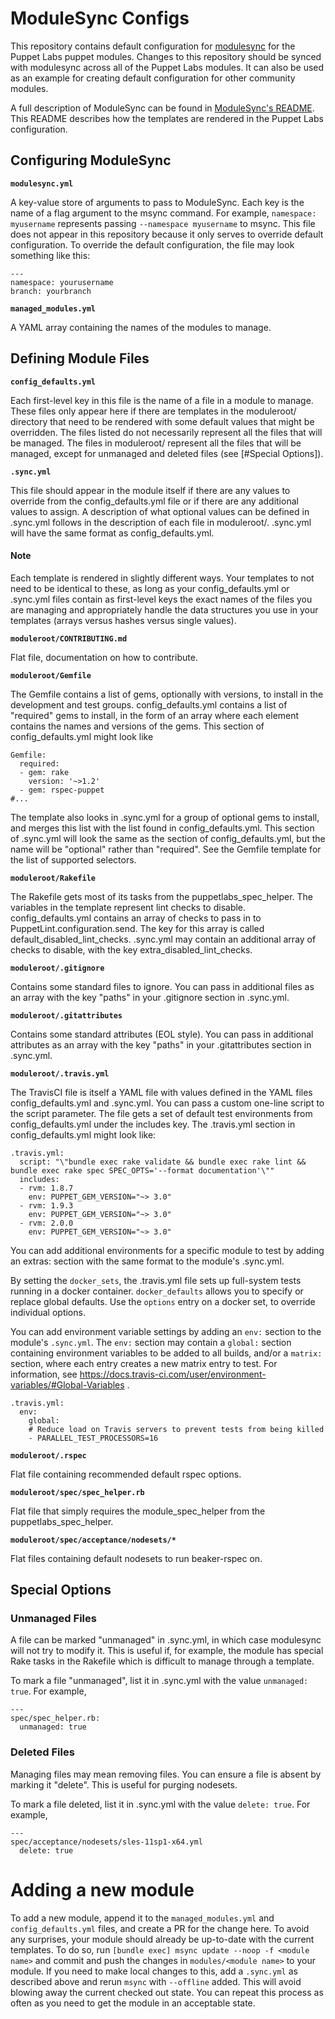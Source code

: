 ModuleSync Configs
==================

This repository contains default configuration for
[modulesync](http://github.com/puppetlabs/modulesync) for the Puppet Labs
puppet modules. Changes to this repository should be synced with modulesync
across all of the Puppet Labs modules. It can also be used as an example for
creating default configuration for other community modules.

A full description of ModuleSync can be found in [ModuleSync's
README](https://github.com/puppetlabs/modulesync). This README describes how
the templates are rendered in the Puppet Labs configuration.

Configuring ModuleSync
----------------------

**`modulesync.yml`**

A key-value store of arguments to pass to ModuleSync. Each key is the name of a
flag argument to the msync command. For example, `namespace: myusername`
represents passing `--namespace myusername` to msync. This file does not appear
in this repository because it only serves to override default configuration. To
override the default configuration, the file may look something like this:

```
---
namespace: yourusername
branch: yourbranch
```

**`managed_modules.yml`**

A YAML array containing the names of the modules to manage.

Defining Module Files
---------------------

**`config_defaults.yml`**

Each first-level key in this file is the name of a file in a module to manage.
These files only appear here if there are templates in the moduleroot/
directory that need to be rendered with some default values that might be
overridden. The files listed do not necessarily represent all the files that
will be managed. The files in moduleroot/ represent all the files that will be
managed, except for unmanaged and deleted files (see [#Special Options]).

**`.sync.yml`**

This file should appear in the module itself if there are any values to
override from the config_defaults.yml file or if there are any additional
values to assign. A description of what optional values can be defined in
.sync.yml follows in the description of each file in moduleroot/. .sync.yml
will have the same format as config_defaults.yml.

#### Note

Each template is rendered in slightly different ways. Your templates to not
need to be identical to these, as long as your config_defaults.yml or .sync.yml
files contain as first-level keys the exact names of the files you are
managing and appropriately handle the data structures you use in your templates
(arrays versus hashes versus single values).

**`moduleroot/CONTRIBUTING.md`**

Flat file, documentation on how to contribute.

**`moduleroot/Gemfile`**

The Gemfile contains a list of gems, optionally with versions, to install in
the development and test groups. config_defaults.yml contains a list of
"required" gems to install, in the form of an array where each element contains
the names and versions of the gems. This section of config_defaults.yml might
look like

```
Gemfile:
  required:
  - gem: rake
    version: '~>1.2'
  - gem: rspec-puppet
#...
```

The template also looks in .sync.yml for a group of optional gems to install,
and merges this list with the list found in config_defaults.yml. This section
of .sync.yml will look the same as the section of config_defaults.yml, but the
name will be "optional" rather than "required". See the Gemfile template for
the list of supported selectors.

**`moduleroot/Rakefile`**

The Rakefile gets most of its tasks from the puppetlabs_spec_helper. The
variables in the template represent lint checks to disable. config_defaults.yml
contains an array of checks to pass in to PuppetLint.configuration.send. The
key for this array is called default_disabled_lint_checks. .sync.yml may
contain an additional array of checks to disable, with the key
extra_disabled_lint_checks.

**`moduleroot/.gitignore`**

Contains some standard files to ignore. You can pass in additional files as an
array with the key "paths" in your .gitignore section in .sync.yml.

**`moduleroot/.gitattributes`**

Contains some standard attributes (EOL style). You can pass in additional attributes as an
array with the key "paths" in your .gitattributes section in .sync.yml.

**`moduleroot/.travis.yml`**

The TravisCI file is itself a YAML file with values defined in the YAML files
config_defaults.yml and .sync.yml. You can pass a custom one-line script to the
script parameter. The file gets a set of default test environments from
config_defaults.yml under the includes key. The .travis.yml section in
config_defaults.yml might look like:

```
.travis.yml:
  script: "\"bundle exec rake validate && bundle exec rake lint && bundle exec rake spec SPEC_OPTS='--format documentation'\""
  includes:
  - rvm: 1.8.7
    env: PUPPET_GEM_VERSION="~> 3.0"
  - rvm: 1.9.3
    env: PUPPET_GEM_VERSION="~> 3.0"
  - rvm: 2.0.0
    env: PUPPET_GEM_VERSION="~> 3.0"
```

You can add additional environments for a specific module to test by adding an
extras: section with the same format to the module's .sync.yml.

By setting the `docker_sets`, the .travis.yml file sets up full-system tests running in a docker container. `docker_defaults` allows you to specify or replace global defaults. Use the `options` entry on a docker set, to override individual options.

You can add environment variable settings by adding an `env:` section to the
module's `.sync.yml`.  The `env:` section may contain a `global:` section
containing environment variables to be added to all builds, and/or a `matrix:`
section, where each entry creates a new matrix entry to test.  For information,
see https://docs.travis-ci.com/user/environment-variables/#Global-Variables .
```
.travis.yml:
  env:
    global:
    # Reduce load on Travis servers to prevent tests from being killed
    - PARALLEL_TEST_PROCESSORS=16
```

**`moduleroot/.rspec`**

Flat file containing recommended default rspec options.

**`moduleroot/spec/spec_helper.rb`**

Flat file that simply requires the module_spec_helper from the
puppetlabs_spec_helper.

**`moduleroot/spec/acceptance/nodesets/*`**

Flat files containing default nodesets to run beaker-rspec on.

Special Options
---------------

### Unmanaged Files

A file can be marked "unmanaged" in .sync.yml, in which case modulesync will
not try to modify it. This is useful if, for example, the module has special
Rake tasks in the Rakefile which is difficult to manage through a template.

To mark a file "unmanaged", list it in .sync.yml with the value `unmanaged:
true`. For example,

```
---
spec/spec_helper.rb:
  unmanaged: true
```

### Deleted Files

Managing files may mean removing files. You can ensure a file is absent by
marking it "delete". This is useful for purging nodesets.

To mark a file deleted, list it in .sync.yml with the value `delete: true`. For
example,

```
---
spec/acceptance/nodesets/sles-11sp1-x64.yml
  delete: true
```

# Adding a new module

To add a new module, append it to the `managed_modules.yml` and `config_defaults.yml` files, and create a PR for the change here. To avoid any surprises, your module should already be up-to-date with the current templates. To do so, run `[bundle exec] msync update --noop -f <module name>` and commit and push the changes in `modules/<module name>` to your module. If you need to make local changes to this, add a `.sync.yml` as described above and rerun `msync` with `--offline` added. This will avoid blowing away the current checked out state. You can repeat this process as often as you need to get the module in an acceptable state.
